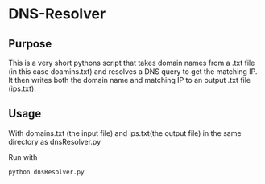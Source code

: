 # DNS-Resolver

## Purpose
This is a very short pythons script that takes domain names from a .txt file (in this case doamins.txt) and resolves a DNS query to get the matching IP. It then writes both the domain name and matching IP to an output .txt file (ips.txt).

## Usage
With domains.txt (the input file) and ips.txt(the output file) in the same directory as dnsResolver.py

Run with
```
python dnsResolver.py
```

